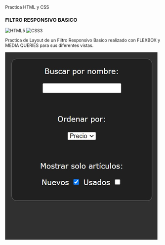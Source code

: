 Practica HTML y CSS
### FILTRO RESPONSIVO BASICO

![HTML5](https://img.shields.io/badge/html5-%23E34F26.svg?style=flat&logo=html5&logoColor=white) ![CSS3](https://img.shields.io/badge/css3-%231572B6.svg?style=flat&logo=css3&logoColor=white)

Practica de Layout de un Filtro Responsivo Basico realizado con FLEXBOX y MEDIA QUERIES para sus diferentes vistas.

![screenshot](https://github.com/rimardev/practica-filtro-basico/blob/main/assets/img/screenshot.jpg)
